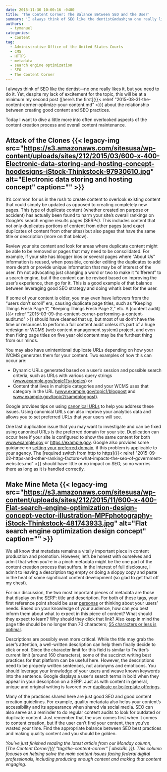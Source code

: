 ```yaml
---
date: 2015-11-30 10:00:16 -0400
title: 'The Content Corner: The Balance Between SEO and the User'
summary: 'I always think of SEO like the dentist&mdash;no one really likes it, but you need to do it. Yet, despite my lack of excitement for the topic, this will be at a minimum my second post (here&#8217;s the first) about the relationship between creating good content and SEO practices. Today I want to dive a little'
authors:
  - tymanuel
categories:
  - Content
tag:
  - Administrative Office of the United States Courts
  - CMS
  - HTTPS
  - metadata
  - search engine optimization
  - SEO
  - The Content Corner
---
```


I always think of SEO like the dentist—no one really likes it, but you need to do it. Yet, despite my lack of excitement for the topic, this will be at a minimum my second post ([here&#8217;s the first]({{< relref "2015-08-31-the-content-corner-optimize-your-content.md" >}}) about the relationship between creating good content and SEO practices.

Today I want to dive a little more into often overlooked aspects of the content creation process and overall content maintenance.

## Attack of the Clones {{< legacy-img src="https://s3.amazonaws.com/sitesusa/wp-content/uploads/sites/212/2015/03/600-x-400-Electronic-data-storing-and-hosting-concept-hoodesigns-iStock-Thinkstock-97930610.jpg" alt="Electronic data storing and hosting concept" caption="" >}} 

It&#8217;s common for us in the rush to create content to overlook existing content that could simply be updated as opposed to creating completely new pages. This type of duplicate content (whether created on purpose or accident) has actually been found to harm your site&#8217;s overall rankings on Google&#8217;s search engine results pages (SERPs). This includes content that not only duplicates portions of content from other pages (and  exact duplicates of content from other sites) but also pages that have the same title or description (more on that below).

Review your site content and look for areas where duplicate content might be able to be removed or pages that may need to be consolidated. For example, if your site has blogger bios or several pages where “About Us” information is reused, when possible, consider editing the duplicates to add more depth or provide unique information that may be of interest of the user. I’m not advocating just changing a word or two to make it “different” to a search engine, but if the content can be revised based on improving the user’s experience, then go for it. This is a good example of that balance between leveraging good SEO strategy and doing what’s best for the user.

If some of your content is older, you may even have leftovers from the “users don’t scroll” era, causing duplicate page titles, such as “Keeping Things Fresh Page 1”, “Keeping Things Fresh Page 2,” etc. A [content audit]({{< relref "2015-03-09-the-content-corner-performing-a-content-audit.md" >}} should have cleaned that up, but most of us don’t have the time or resources to perform a full content audit unless it&#8217;s part of a huge redesign or WCMS (web content management system) project, and even then fixing page titles on five year old content may be the furthest thing from our minds.

You may also have unintentional duplicate URLs depending on how your WCMS generates them for your content. Two examples of how this can occur are:

  * Dynamic URLs generated based on a user’s session and possible search criteria, such as URLs with various query strings (www.example.gov/topic1?s=topics) or
  * Content that lives in multiple categories and your WCMS uses that category in the URL (www.example.gov/topic1/blogpost and www.example.gov/topic2/sameblogpost).

Google provides tips on using [canonical URLs](https://support.google.com/webmasters/answer/139066?hl=en) to help you address these issues. Using canonical URLs can also improve your analytics data and allows you to set preferred URLs that your users will see.

One last duplication issue that you may want to investigate and can be fixed using canonical URLs is the preferred domain for your site. Duplication can occur here if your site is configured to show the same content for both www.example.gov or https://example.gov. Google also provides some guidance on [setting your preferred domain](https://support.google.com/webmasters/answer/44231), if this problem is applicable to your agency. The [required switch from http to https]({{< relref "2015-09-02-https-and-other-ranking-factors-what-impacts-the-seo-of-government-websites.md" >}} should have little or no impact on SEO, so no worries there as long as it is handled correctly.

## Make Mine Meta {{< legacy-img src="https://s3.amazonaws.com/sitesusa/wp-content/uploads/sites/212/2015/11/600-x-400-Flat-search-engine-optimization-design-concept-vector-illustration-MPFphotography-iStock-Thinkstock-481743933.jpg" alt="Flat search engine optimization design concept" caption="" >}} 

We all know that metadata remains a vitally important piece in content production and promotion. However, let’s be honest with ourselves and admit that when you’re in a pinch metadata might be the one part of the content creation process that suffers. In the interest of full disclosure, I admit to leaving a description tag empty or doing a sloppy copy and paste in the heat of some significant content development (so glad to get that off my chest).

For our discussion, the two most important pieces of metadata are those that display on the SERP: title and description. For both of these tags, your first reference point should be user [personas](https://www.WHATEVER/2015/01/09/personas-101/) or thinking about your users&#8217; needs. Based on your knowledge of your audience, how can you best inform them about what to expect in this piece of content? What should they expect to learn? Why should they click that link? Also keep in mind the page title should be no longer than 70 characters; [55 characters or less is optimal](http://searchengineland.com/advanced-seo-learning-experiments-using-googles-title-tag-changes-example-189850).

Descriptions are possibly even more critical. While the title may grab the user’s attention, a well-written description can help them finally decide to click or not. Since the character limit for this field is similar to Twitter’s current limit (around 160 characters), some of the succinct writing best practices for that platform can be useful here. However, the descriptions need to be properly written sentences, not acronyms and emoticons. You should leverage your knowledge of your users and weave known keywords into the sentence. Google displays a user’s search terms in bold when they appear in your description on a SERP. Just as with content in general, unique and original writing is favored over [duplicate or boilerplate offerings](https://support.google.com/webmasters/answer/35624?utm_source=webmasteracademy&utm_medium=web&utm_campaign=webmasteracademy).

Many of the practices shared here are just good SEO and good content creation guidelines. For example, quality metadata also helps your content’s accessibility and its appearance when shared via social media. SEO can also serve as a reminder to do regular content audits to look for outdated or duplicate content. Just remember that the user comes first when it comes to content creation, but if the user can’t find your content, then you’ve wasted your time. Find the appropriate balance between SEO best practices and making quality content and you should be golden.

_You’ve just finished reading the latest article from our Monday column, [The Content Corner]({{ "tag/the-content-corner" | absURL }}). This column focuses on helping solve the main content issues facing federal digital professionals, including producing enough content and making that content engaging._